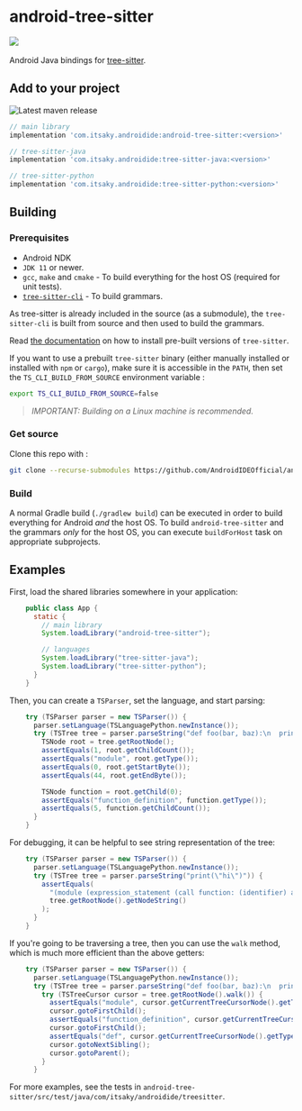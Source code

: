 # android-tree-sitter
<a href="https://github.com/itsaky/AndroidIDE"><img src="https://androidide.com/github/img/androidide.php?part&for-the-badge"/></a><br><br> 
Android Java bindings for [tree-sitter](https://tree-sitter.github.io/tree-sitter/).

## Add to your project

![Latest maven release](https://img.shields.io/maven-central/v/com.itsaky.androidide/android-tree-sitter)

```gradle
// main library
implementation 'com.itsaky.androidide:android-tree-sitter:<version>'

// tree-sitter-java
implementation 'com.itsaky.androidide:tree-sitter-java:<version>'

// tree-sitter-python
implementation 'com.itsaky.androidide:tree-sitter-python:<version>'
```

## Building

### Prerequisites

- Android NDK
- `JDK 11` or newer.
- `gcc`, `make` and `cmake` - To build everything for the host OS (required for unit tests).
- [`tree-sitter-cli`](https://github.com/tree-sitter/tree-sitter/tree/master/cli) - To build grammars.

As tree-sitter is already included in the source (as a submodule), the `tree-sitter-cli` is built from source and then used to build the grammars.

Read [the documentation](https://github.com/tree-sitter/tree-sitter/tree/master/cli) on how to install pre-built versions of `tree-sitter`.

If you want to use a prebuilt `tree-sitter` binary (either manually installed or installed with `npm` or `cargo`), make sure it is accessible in the `PATH`, then set the `TS_CLI_BUILD_FROM_SOURCE` environment variable :

```bash
export TS_CLI_BUILD_FROM_SOURCE=false
```

> _IMPORTANT: Building on a Linux machine is recommended._

### Get source

Clone this repo with :

```bash
git clone --recurse-submodules https://github.com/AndroidIDEOfficial/android-tree-sitter
```

### Build

A normal Gradle build (`./gradlew build`) can be executed in order to build everything for Android _and_ the host OS. To build `android-tree-sitter` and the grammars _only_ for the host OS, you can execute `buildForHost` task on appropriate subprojects.

## Examples

First, load the shared libraries somewhere in your application:

```java
    public class App {
      static {
        // main library
        System.loadLibrary("android-tree-sitter");

        // languages
        System.loadLibrary("tree-sitter-java");
        System.loadLibrary("tree-sitter-python");
      }
    }
```

Then, you can create a `TSParser`, set the language, and start parsing:

```java 
    try (TSParser parser = new TSParser()) {
      parser.setLanguage(TSLanguagePython.newInstance());
      try (TSTree tree = parser.parseString("def foo(bar, baz):\n  print(bar)\n  print(baz)", TSInputEncoding.TSInputEncodingUTF8 /*specify encoding, default is UTF-8*/)) {
        TSNode root = tree.getRootNode();
        assertEquals(1, root.getChildCount());
        assertEquals("module", root.getType());
        assertEquals(0, root.getStartByte());
        assertEquals(44, root.getEndByte());

        TSNode function = root.getChild(0);
        assertEquals("function_definition", function.getType());
        assertEquals(5, function.getChildCount());
      }
    }
```

For debugging, it can be helpful to see string representation of the tree:

```java
    try (TSParser parser = new TSParser()) {
      parser.setLanguage(TSLanguagePython.newInstance());
      try (TSTree tree = parser.parseString("print(\"hi\")")) {
        assertEquals(
          "(module (expression_statement (call function: (identifier) arguments: (argument_list (string)))))",
          tree.getRootNode().getNodeString()
        );
      }
    }
```

If you're going to be traversing a tree, then you can use the `walk` method, which is much more efficient than the above getters:

```java
    try (TSParser parser = new TSParser()) {
      parser.setLanguage(TSLanguagePython.newInstance());
      try (TSTree tree = parser.parseString("def foo(bar, baz):\n  print(bar)\n  print(baz)")) {
        try (TSTreeCursor cursor = tree.getRootNode().walk()) {
          assertEquals("module", cursor.getCurrentTreeCursorNode().getType());
          cursor.gotoFirstChild();
          assertEquals("function_definition", cursor.getCurrentTreeCursorNode().getType());
          cursor.gotoFirstChild();
          assertEquals("def", cursor.getCurrentTreeCursorNode().getType());
          cursor.gotoNextSibling();
          cursor.gotoParent();
        }
      }
```

For more examples, see the tests in `android-tree-sitter/src/test/java/com/itsaky/androidide/treesitter`.
